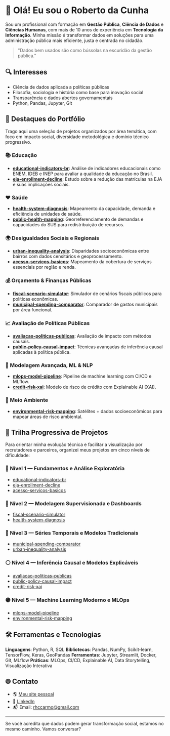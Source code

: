 # 👋 Olá! Eu sou o Roberto da Cunha

Sou um profissional com formação em **Gestão Pública**, **Ciência de Dados** e **Ciências Humanas**, com mais de 10 anos de experiência em **Tecnologia da Informação**. Minha missão é transformar dados em soluções para uma administração pública mais eficiente, justa e centrada no cidadão.

> "Dados bem usados são como bússolas na escuridão da gestão pública."

## 🔍 Interesses

* Ciência de dados aplicada a políticas públicas
* Filosofia, sociologia e história como base para inovação social
* Transparência e dados abertos governamentais
* Python, Pandas, Jupyter, Git

## 🌟 Destaques do Portfólio

Trago aqui uma seleção de projetos organizados por área temática, com foco em impacto social, diversidade metodológica e domínio técnico progressivo.

### 📚 Educação

* **[educational-indicators-br](https://github.com/rhccarmo21/educational-indicators-br)**: Análise de indicadores educacionais como ENEM, IDEB e INEP para avaliar a qualidade da educação no Brasil.
* **[eja-enrollment-decline](https://github.com/rhccarmo21/eja-enrollment-decline)**: Estudo sobre a redução das matrículas na EJA e suas implicações sociais.

### ❤️ Saúde

* **[health-system-diagnosis](https://github.com/rhccarmo21/health-system-diagnosis)**: Mapeamento da capacidade, demanda e eficiência de unidades de saúde.
* **[public-health-mapping](https://github.com/rhccarmo21/public-health-mapping)**: Georreferenciamento de demandas e capacidades do SUS para redistribuição de recursos.

### 🌍 Desigualdades Sociais e Regionais

* **[urban-inequality-analysis](https://github.com/rhccarmo21/urban-inequality-analysis)**: Disparidades socioeconômicas entre bairros com dados censitários e geoprocessamento.
* **[acesso-servicos-basicos](https://github.com/rhccarmo21/acesso-servicos-basicos)**: Mapeamento da cobertura de serviços essenciais por região e renda.

### 💰 Orçamento & Finanças Públicas

* **[fiscal-scenario-simulator](https://github.com/rhccarmo21/fiscal-scenario-simulator)**: Simulador de cenários fiscais públicos para políticas econômicas.
* **[municipal-spending-comparator](https://github.com/rhccarmo21/municipal-spending-comparator)**: Comparador de gastos municipais por área funcional.

### 📈 Avaliação de Políticas Públicas

* **[avaliacao-politicas-publicas](https://github.com/rhccarmo21/avaliacao-politicas-publicas)**: Avaliação de impacto com métodos causais.
* **[public-policy-causal-impact](https://github.com/rhccarmo21/public-policy-causal-impact)**: Técnicas avançadas de inferência causal aplicadas à política pública.

### 🤖 Modelagem Avançada, ML & NLP

* **[mlops-model-pipeline](https://github.com/rhccarmo21/mlops-model-pipeline)**: Pipeline de machine learning com CI/CD e MLflow.
* **[credit-risk-xai](https://github.com/rhccarmo21/credit-risk-xai)**: Modelo de risco de crédito com Explainable AI (XAI).

### 🌱 Meio Ambiente

* **[environmental-risk-mapping](https://github.com/rhccarmo21/environmental-risk-mapping)**: Satélites + dados socioeconômicos para mapear áreas de risco ambiental.

## 🧭 Trilha Progressiva de Projetos

Para orientar minha evolução técnica e facilitar a visualização por recrutadores e parceiros, organizei meus projetos em cinco níveis de dificuldade:

### 🔹 Nível 1 — Fundamentos e Análise Exploratória

* [educational-indicators-br](https://github.com/rhccarmo21/educational-indicators-br)
* [eja-enrollment-decline](https://github.com/rhccarmo21/eja-enrollment-decline)
* [acesso-servicos-basicos](https://github.com/rhccarmo21/acesso-servicos-basicos)

### 🔸 Nível 2 — Modelagem Supervisionada e Dashboards

* [fiscal-scenario-simulator](https://github.com/rhccarmo21/fiscal-scenario-simulator)
* [health-system-diagnosis](https://github.com/rhccarmo21/health-system-diagnosis)

### 🔶 Nível 3 — Séries Temporais e Modelos Tradicionais

* [municipal-spending-comparator](https://github.com/rhccarmo21/municipal-spending-comparator)
* [urban-inequality-analysis](https://github.com/rhccarmo21/urban-inequality-analysis)

### ⚪ Nível 4 — Inferência Causal e Modelos Explicáveis

* [avaliacao-politicas-publicas](https://github.com/rhccarmo21/avaliacao-politicas-publicas)
* [public-policy-causal-impact](https://github.com/rhccarmo21/public-policy-causal-impact)
* [credit-risk-xai](https://github.com/rhccarmo21/credit-risk-xai)

### 🟣 Nível 5 — Machine Learning Moderno e MLOps

* [mlops-model-pipeline](https://github.com/rhccarmo21/mlops-model-pipeline)
* [environmental-risk-mapping](https://github.com/rhccarmo21/environmental-risk-mapping)

## 🛠️ Ferramentas e Tecnologias

**Linguagens**: Python, R, SQL
**Bibliotecas**: Pandas, NumPy, Scikit-learn, TensorFlow, Keras, GeoPandas
**Ferramentas**: Jupyter, Streamlit, Docker, Git, MLflow
**Práticas**: MLOps, CI/CD, Explainable AI, Data Storytelling, Visualização Interativa

## 🌐 Contato

* 🌎 [Meu site pessoal](https://tropicalanalysis.journoportfolio.com/?lang=pt)
* 💼 [LinkedIn](https://www.linkedin.com/in/roberto-d-b05680266/)
* 📬 Email: [rhccarmo@gmail.com](mailto:rhccarmo@gmail.com)

---

Se você acredita que dados podem gerar transformação social, estamos no mesmo caminho. Vamos conversar?
